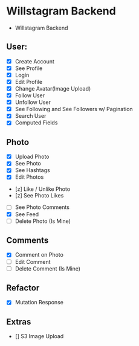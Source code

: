 # Willstagram Backend

- Willstagram Backend

## User:

- [x] Create Account
- [x] See Profile
- [x] Login
- [x] Edit Profile
- [x] Change Avatar(Image Upload)
- [x] Follow User
- [x] Unfollow User
- [x] See Following and See Followers w/ Pagination
- [x] Search User
- [x] Computed Fields

## Photo

- [x] Upload Photo
- [x] See Photo
- [x] See Hashtags
- [x] Edit Photos
- [z] Like / Unlike Photo
- [z] See Photo Likes
- [ ] See Photo Comments
- [x] See Feed
- [ ] Delete Photo (Is Mine)

## Comments

- [x] Comment on Photo
- [ ] Edit Comment
- [ ] Delete Comment (Is Mine)

## Refactor

- [x] Mutation Response

## Extras

- [] S3 Image Upload
